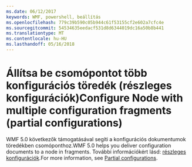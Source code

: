 ```yaml
---
ms.date: 06/12/2017
keywords: WMF, powershell, beállítás
ms.openlocfilehash: 779c39b590c05b944c61f53155cf2e602a7cfc4e
ms.sourcegitcommit: 54534635eedacf531d8d6344019dc16a50b8b441
ms.translationtype: MT
ms.contentlocale: hu-HU
ms.lasthandoff: 05/16/2018
---
```

# <a name="configure-node-with-multiple-configuration-fragments-partial-configurations"></a><span data-ttu-id="21c52-102">Állítsa be csomópontot több konfigurációs töredék (részleges konfigurációk)</span><span class="sxs-lookup"><span data-stu-id="21c52-102">Configure Node with multiple configuration fragments (partial configurations)</span></span>

<span data-ttu-id="21c52-103">WMF 5.0 következők támogatásával segíti a konfigurációs dokumentumok töredékben csomóponthoz.</span><span class="sxs-lookup"><span data-stu-id="21c52-103">WMF 5.0 helps you deliver configuration documents to a node in fragments.</span></span> <span data-ttu-id="21c52-104">További információkért lásd: [részleges konfigurációk](https://msdn.microsoft.com/powershell/dsc/partialconfigs).</span><span class="sxs-lookup"><span data-stu-id="21c52-104">For more information, see [Partial configurations](https://msdn.microsoft.com/powershell/dsc/partialconfigs).</span></span>
